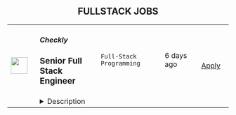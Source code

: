 <div align="center"><h2>FULLSTACK JOBS</h2></div><table><tr>
                <td width="100" height="100" rowspan="2">
                    <img src="https://wwr-pro.s3.amazonaws.com/logos/0118/0549/logo.gif" width="38px" height="auto">
                </td>
                <td width="300">
                    <h5>Checkly</h5>
                    <h3> Senior Full Stack Engineer</h3>
                </td>
                <td width="300">
                    <code>Full-Stack Programming</code>
                </td>
                <td width="200">
                <text>6 days ago</text>
                </td>
                <td width="100" rowspan="2">
                <a href="https://weworkremotely.com/remote-jobs/checkly-senior-full-stack-engineer" align="right" target="_blank">Apply</a>
                </td>
            </tr>
            <tr>
                <td colspan="3">
                <details><summary>Description</summary>
                <img src="https://we-work-remotely.imgix.net/logos/0118/0549/logo.gif?ixlib=rails-4.0.0&w=50&h=50&dpr=2&fit=fill&auto=compress" />

<p>
  <strong>Headquarters:</strong> Berlin, Germany
    <br /><strong>URL:</strong> <a href="https://checklyhq.com">https://checklyhq.com</a>
</p>

<div>
<em><br>(Fully remote, dev-tools, timezones: GMT +/- 3 hours, part time (at least 32h/week) or full time)<br></em><br>
</div><div>
<br>Checkly is looking for a Senior JavaScript / Node.js Engineer. This is a great opportunity to join an early stage company, influence the product roadmap and help us do what we love most: building the #1 monitoring platform for developers. With Checkly, developers can build and run synthetic monitoring that scales. Our goal is to provide a monitoring as code workflow for developers: programmable, fast, and reliable...a world-class developer experience! <a href="https://www.checklyhq.com/customers">Thousands of developers</a> are using Checkly today.</div><ul>
<li>We deploy ~20 times per day to production on average.</li>
<li>We use Vue / Node.js / Postgres / Lambda / ClickHouse.</li>
<li>We're processing ~4000 API and Browser checks per minute now.</li>
<li>We don't do daily sync stand ups. We keep meetings to a minimum.</li>
<li>We work in small teams, with devs, product and design mixed together.</li>
<li>We have almost 1,000 customers challenging us every day.</li>
<li>We have an onboarding plan for every new joiner.</li>
</ul><div>
<br>We care about building a team where people of all backgrounds are encouraged to do their best work. To achieve this we built a <a href="https://blog.checklyhq.com/how-to-build-a-leading-remote-first-company-while-exceeding-company-goals-do-this/">flexible, fully remote and async-first</a> startup environment with <a href="https://www.notion.so/ad474bec3a5d4d17bfbb43ebae3fec9c?pvs=21">inclusive benefits</a>.</div><h1><strong>What you’ll do</strong></h1><div>
<strong>Harden &amp; expand our backend<br></strong><br>
</div><div>Our backend runs on Hapi.js and a collection of custom job runners and Lambda applications distributed around the globe. We ran over 2.5 billion checks already and are ramping up for a lot more.<br><br>
</div><div>You will help us build out new features and expand existing features. We have a TON of exciting stuff lined up (check out our <a href="https://feedback.checklyhq.com/">public roadmap</a>). You’ll work on scaling our current backend platform to meet the demands of our growing business.<br><br>
</div><div><strong><br>Help build &amp; shape our frontend</strong></div><div>
<br>You will also be working together with our frontend team and design lead on our Vue.js based frontend. Projects we have lined up are new dashboards &amp; graphs, a collection of 3rd party integrations, in browser code editors and real time metric feeds. <em>Almost</em> no boring CRUD forms!</div><h1><strong>About you</strong></h1><ul>
<li>You have deep experience in building applications with JavaScript / Node.js in a professional product (SaaS) environment.</li>
<li>You have experience in writing tests for frontend and backend.</li>
<li>You like to work in a growing company with experienced founders.</li>
<li>You know how to communicate with coworkers and customers in spoken and written English.</li>
<li>You have the ability to be autonomous and self-motivated in a remote work environment, while you also enjoy getting to know your colleagues and helping others.</li>
<li>You are quick to pick up on new stuff and enjoy the process of learning new things.</li>
<li>You love making software!</li>
</ul><h1><strong>What we offer</strong></h1><ul>
<li>Transparent salary because your salary shouldn't be dictated by how good a negotiator you are. (more info below)</li>
<li>Become part of a fast-growing, international, and remote team</li>
<li>Stock options</li>
<li>
<a href="https://blog.checklyhq.com/we-scored-10-5-on-gitlabs-12-steps-to-better-remote-test/">Fully remote</a> with flexible work hours. support families: you can pick up your kids without worrying about work</li>
<li>27 days of paid vacation + your local public holidays</li>
<li>Paid sick leave &amp; parental leave</li>
<li>Work with the latest technologies</li>
<li>$1,000 learning &amp; visiting budget</li>
<li>Co-working budget</li>
<li>Modern laptop and equipment</li>
<li>Bi-annual company retreats</li>
<li>Employment &amp; Contractor options</li>
</ul><div>
<br>Find out more <a href="https://www.notion.so/ad474bec3a5d4d17bfbb43ebae3fec9c?pvs=21">here</a>.</div><h1><strong>What we pay</strong></h1><div>Fair, competitive, and transparent pay is very important for us. Therefore we work with a <a href="https://www.notion.so/f3c42feab82b444a9cbf8fed545cb727?pvs=21">standardized salary calculator</a> that includes several factors such as seniority level as well as location.<br><br>
</div><div>For this role of Senior FullStack Engineer, we're looking at a range of €78,750 - €87,500 depending on your experience and performance, for someone located in a similar cost of market as Germany.</div><div><br></div><h1><strong>Apply</strong></h1><div>If this sounds interesting, please apply! Studies by several different sources have shown that on average men will apply for a job if they meet 60% of the application requirements. Women/non-binary people will seek to match a much higher percentage of requirements before applying. If you're not sure you're the right fit, apply anyway and let us know what you bring to the table. We'd love to hear from you!</div><div>
<br>We're all about being transparent and setting clear expectations. That's why we've put together our <a href="https://www.notion.so/54bc05178d3b4118a15effe885f96d1a?pvs=21">hiring playbook</a>. There you'll find a sneak peek of who we are and what you can expect in our hiring process. We recently also open-sourced our <a href="https://www.notion.so/Checkly-s-Employee-Handbook-f262e36a64d641af8588a1c09bc0ff48?pvs=21">employee handbook</a>!<br><br>
</div>

<p><strong>To apply:</strong> <a href="https://weworkremotely.com/remote-jobs/checkly-senior-full-stack-engineer">https://weworkremotely.com/remote-jobs/checkly-senior-full-stack-engineer</a></p>

                </details>
                </td>
            </tr>,<tr>
                <td width="100" height="100" rowspan="2">
                    <img src="https://pbs.twimg.com/profile_images/1263546899153502209/ObHsQoNr_400x400.jpg" width="38px" height="auto">
                </td>
                <td width="300">
                    <h5>Instrumentl</h5>
                    <h3>Senior Full Stack Engineer</h3>
                </td>
                <td width="300">
                    <code></code>
                </td>
                <td width="200">
                <text>0 days ago</text>
                </td>
                <td width="100" rowspan="2">
                <a href="https://jobs.lever.co/Instrumentl/6fa7b6d7-7e64-429a-80ea-4f70469d7584" align="right" target="_blank">Apply</a>
                </td>
            </tr>
            <tr>
                <td colspan="3">
                <details><summary>Description</summary>
                <div class="section page-centered" data-qa="job-description"><div><a href="https://www.instrumentl.com/" class="postings-link">Instrumentl</a>&nbsp;is growing our team! We’re a profitable, YC-backed startup with over 2,700 nonprofit clients, from local homeless shelters to larger organizations like the San Diego Zoo. We are building the future of fundraising automation, helping nonprofits to discover, track and manage grants efficiently through our SaaS platform.</div><div><br></div><div>We are hiring a Senior Full Stack Engineer to help us build the right product for our customers quickly and strategically, while maintaining high code quality and standards. You will work closely with our Head of Engineering and partner with team members across design, product, content, and support functions, providing a best-in-class experience to every user.</div><div><br></div><div>Our small, distributed engineering team builds, scales, and improves our customer experience and in-house tooling from end to end. We’re accountable for the quality and reliability of our product, support, and data stack, and we believe in continuous improvement. As an engineer at Instrumentl, you'll empower your teammates and customers to accelerate social progress and propel innovation.</div><div><br></div><div>The Instrumentl team is fully distributed&nbsp;<b>(read: no office!)</b>. For this position, we are looking for someone who has significant overlap with Pacific Time Zone working hours.</div></div><div class="section page-centered"><div><h3>What You'll Do:</h3><ul class="posting-requirements plain-list"><ul><li>Build, operate, and improve products for all of Instrumentl’s customers, from small, local nonprofits to large organizations.</li><li>Create engaging, responsive interfaces and APIs that make the fundraising process truly enjoyable, driving our customer adoption and retention.</li><li>Contribute high-quality, thoroughly tested code to create trustworthy user interfaces and resilient backend systems.</li><li>Work side-by-side with our product and content teams to improve internal tools and processes, ensuring that our best-in-class product retains its crown.</li><li>Own problems from end to end, managing complexity and engaging directly with stakeholders to develop short-term and long-term solutions.</li><li>Be a strategic partner, thinking through everything from business impact to reliability and operability, to the pixel-perfection of individual customer interactions.</li><li>Uphold Instrumentl’s high standards for product quality and mentor newer team members to do the same.</li></ul></ul></div></div><div class="section page-centered"><div><h3>Who You Are:</h3><ul class="posting-requirements plain-list"><ul><li>Experienced: you’ve been a software engineer for 5+ years - startup experience is a huge plus!</li><li>Generalist: you enjoy working on front end, back end, infrastructure, data pipelines, or billing pipelines as needed.</li><li>Hands-On: you’ve used Ruby on Rails, JavaScript (EmberJS), Heroku, PostgreSQL, Elasticsearch, HTML, and CSS, and you’re open to adopting new tools to get the job done.</li><li>Collaborative: you thrive in an environment involving different functions, stakeholders, and subject matter experts.</li><li>Methodical: you take pride in delivering projects from ideation to completion.</li><li>Hungry: you’re on a mission to make an impact, and motivated by constant learning.</li><li>Results-Driven: you have a history of executing in a fast-paced environment.</li><li>Passionate: You’re excited about Instrumentl’s mission to propel nonprofits into a bigger, brighter future.</li></ul></ul></div></div><div class="section page-centered"><div><h3>Compensation &amp; Benefits:</h3><ul class="posting-requirements plain-list"><ul><li>Competitive salary ($120K-$160K/year) and equity</li><li>Health, dental, and vision insurance</li><li>401k</li><li>Generous PTO policy, including parental leave</li><li>Company laptop + $500 to set up your home workstation</li><li>Work with awesome nonprofits around the US. We partner with incredible organizations doing meaningful work, and you get to help power their success.</li></ul></ul></div></div><!--[2022-11-28] [GOLD-2535] Remove payTransparencyV1 when feature flag is fully removed--><div class="section page-centered" data-qa="closing-description"><div><b>Why Join Instrumentl?</b></div><div>At Instrumentl, we are lucky to kick it everyday with some of the nicest people in the world. No joke, our customers are often on the front lines saving endangered species, restoring watersheds, and educating kids. In helping them take advantage of Instrumentl’s technology, you’re helping them move the world forward.</div><div><br></div><div>You’ll be the 20th member of our small but mighty team, playing a huge role in shaping our culture for the years and teammates to come.</div><div><br></div><div>Instrumentl is evolving rapidly. You’ll always have new challenges and opportunities to grow in your role - you won’t be bored!</div><div><br></div><div><i>At Instrumentl, we pride ourselves on building a diverse team from the ground up. Every role is an opportunity to teach, learn, and create some of your best work - if you’re excited to grow along with us, we encourage you to apply!</i></div></div><div class="section page-centered last-section-apply" data-qa="btn-apply-bottom"><a class="postings-btn template-btn-submit hex-color" data-qa="show-page-apply" href="https://jobs.lever.co/Instrumentl/6fa7b6d7-7e64-429a-80ea-4f70469d7584/apply">Apply for this job</a></div>
                </details>
                </td>
            </tr>,<tr>
                <td width="100" height="100" rowspan="2">
                    <img src="https://pbs.twimg.com/profile_images/1569586501335359494/4rq0Hb99_400x400.jpg" width="38px" height="auto">
                </td>
                <td width="300">
                    <h5>Appwrite</h5>
                    <h3>Full Stack Engineer - Integrations</h3>
                </td>
                <td width="300">
                    <code></code>
                </td>
                <td width="200">
                <text>0 days ago</text>
                </td>
                <td width="100" rowspan="2">
                <a href="https://careers.appwrite.io/full-stack-engineer-integrations" align="right" target="_blank">Apply</a>
                </td>
            </tr>
            <tr>
                <td colspan="3">
                <details><summary>Description</summary>
                
<aside class="mask" style="opacity: 1;"></aside><div class="body" data-columns="1"><div class="article" data-medium-editor-element="" style=";">
<h1>About the job</h1>
<p>Appwrite is looking for a Fullstack Engineer to join the team and help build reliable, performant, and scalable APIs and developer tools. This role will have a focus on our SDKs, integrations and building demo apps. You must demonstrate experience building different kinds of integrations and demo apps, writing blog posts and other forms of educational content for developers. </p>
<p>You should have a good understanding of web technologies, networking concepts, database design and other computer science fundamentals. Experience with back-end languages such as PHP, Node.js, Python, Dart, Go, Deno, or Ruby is an advantage.</p>
</div></div>
<style>
                @media only screen and (max-width: 767px) {
                    #block-1 {
                        padding-top: 25px !important; padding-bottom: 25px !important;
                    }
                }
                </style>

<aside class="mask" style="opacity: 1;"></aside><div class="body" data-columns="1"><div class="article" data-medium-editor-element="" style=";">
<h1>Responsibilities</h1>
<ul>
<li><p>Create demo apps and tutorials to showcase integrations.</p></li>
<li>Create educational content like blog posts, tutorials and articles to compliment the demo apps and examples.</li>
<li>Maintain and improve our SDKs and libraries to ensure an awesome developer experience.</li>
<li>Collaborate with the developer relations team to prioritize integration ideas and identify areas for improvement.</li>
<li>Design and improve new and existing product features.</li>
<li>Contribute to the overall development of our software applications and systems</li>
<li>Engage with developers in the open-source community who use our products and demonstrate new product features and capabilities.</li>
</ul>
<p><br></p>
<h1>Requirements</h1>
<ul>
<li><p>Bachelor's degree in Computer Science or related field, or equivalent practical experience.</p></li>
<li>Experience with Flutter or Web Technologies.</li>
<li>Ability to write highly engaging and interactive blog posts, articles and tutorials.</li>
<li>Experience building and consuming REST or GraphQL APIs.</li>
<li>Ability to learn and adapt to working with multiple programming languages and produce high-quality native code.</li>
<li>Passion for simplicity and a great developer experience.</li>
<li>Passion for open-source, building developer tools, and working with our developer community.</li>
<li>Comfortable working in both monolithic and microservice based architectures.</li>
<li>Strong collaboration skills and ability to work effectively in a team.</li>
<li>Excellent problem-solving skills and attention to detail.</li>
</ul>
<p><br></p>
<h1>Benefits</h1>
<p>🏠&nbsp;<span><b>100% Remote</b></span></p>
<p>Our entire company is distributed, so we take remote work seriously. If you’d rather not work from home, we will cover the cost of a coworking or office space.</p>
<p>📈&nbsp;<span><b>Stock Options</b></span></p>
<p>Get generous stock options for a company that is growing blazing fast and is backed by top VCs&nbsp;</p>
<p>🕰&nbsp;<span><b>Flexible Hours &amp; Days</b></span></p>
<p>We're a remote team working in different time zones, from UTC+06:00 to UTC-06:00. Choose the hours and days that work best for you!</p>
<p>🏥&nbsp;<span><b>Healthcare</b></span></p>
<p>Employees receive generous medical, dental, vision, and life insurance. Full-time contractors will have the cost of healthcare factored into their salary. Our recruiting team can help confirm which applies to you.</p>
<p>❤️&nbsp;<span><b>Github Sponsorship of Your Choice</b></span></p>
<p>We would love to give an annual sponsorship to any GitHub project of your choice!</p>
<p>🎓&nbsp;<span><b>Learning</b></span></p>
<p>Appwrite provides $3,000 USD for employees to attend conferences, take classes, or otherwise further their education.</p>
<p>✈️&nbsp;<span><b>Gatherings</b></span></p>
<p>We typically meet up couple times a year in person for work and fun! What will be our next location? NYC, London, LA, or Barcelona? Help us decide!</p>
<p>🖥&nbsp;<span><b>Top Notch Equipment</b></span></p>
<p>Appwrite will let you choose a new laptop of your choice (up to $3,000 USD) and will reimburse up to $500 USD for office expenses.</p>
<p>🧦&nbsp;<span><b>Unlimited SWAGS</b></span></p>
<p>At Appwrite, we really love Swags. Each new team member gets unlimited credits to grab any official Appwrite Swag that they wish.</p>
<ul></ul>
</div></div>
<style>
                @media only screen and (max-width: 767px) {
                    #block-2 {
                        padding-top: 25px !important; padding-bottom: 25px !important;
                    }
                }
                </style>

                </details>
                </td>
            </tr>,<tr>
                <td width="100" height="100" rowspan="2">
                    <img src="https://pbs.twimg.com/profile_images/1382655628523364355/MWPIbbID_400x400.jpg" width="38px" height="auto">
                </td>
                <td width="300">
                    <h5>CoverGo</h5>
                    <h3>Senior Full Stack Engineer (Fully Remote)</h3>
                </td>
                <td width="300">
                    <code></code>
                </td>
                <td width="200">
                <text>0 days ago</text>
                </td>
                <td width="100" rowspan="2">
                <a href="https://apply.workable.com/covergo/j/1B746C0377" align="right" target="_blank">Apply</a>
                </td>
            </tr>
            <tr>
                <td colspan="3">
                <details><summary>Description</summary>
                <p><strong>Top 3 Reasons To Join Us</strong></p><ul> <li>Competitive Salary</li> <li>100% Remote</li> <li>Working on the latest tech for the Insurtech Market Leader</li> </ul><p><strong>About Us</strong></p><p>At CoverGo, our mission is to empower all insurance companies to make insurance 100% digital and accessible to everyone.</p><ul> <li>We are a leading global no-code insurance platform for health, life, and P&amp;C</li> <li>We’re the winner of the Insurtech of the Year in all of Asia and other awards globally</li> <li>We work with insurance enterprise clients such as AXA, Bupa, MSIG, Dai-ichi, Bank of China Group Insurance, and many more</li> <li>We're an international, diverse team of over 120 people with 30 nationalities and team members working remotely from all over the world</li> <li>We are fully funded and backed by reputable VC funds and strategic institutional investors</li> <li>We have offices in the US, Singapore, Hong Kong, UAE and Vietnam</li> <li>We’ve grown our annualized revenue by over 30x since January 2021</li> <li>We’re constantly working towards making CoverGo a workplace that you love coming to. We deeply believe that bringing together a diversity of thoughts, expressions, and perspectives is key to building the best culture for equally diverse communities all over the world</li> </ul><p><strong>What You Will Do</strong></p><ul> <li>Design, implement and maintain new features and functionalities for the SAAS platform, understanding the requirements of insurance businesses and translating them into scalable and efficient software solutions</li> <li>Work on both the front-end and back-end of the application, demonstrating expertise in various technologies, frameworks, and programming languages</li> <li>Work collaboratively with product, design, engineering teams, and UX designers to understand end-user requirements, use cases, and technical concepts, translating them into a cohesive and effective solution while ensuring a seamless user experience.</li> <li>Optimize the performance of the application to handle large amounts of data and high user traffic, delivering a smooth user experience</li> <li>Participate in code reviews and enforce best coding practices, while also writing and executing unit tests and integration tests to maintain code quality</li> <li>Investigate and promptly fix bugs to maintain the reliability of the platform</li> <li>Ensure security and compliance by following best practices for securing web applications and adhering to relevant regulations in handling sensitive customer data</li> <li>Stay up-to-date with the latest technologies, frameworks, and best practices to ensure we remain competitive and innovative </li> <li>Design the platform with scalability and flexibility in mind, accommodating new features and changes as the number of clients and users grows</li> <li>Provide mentorship to junior developers, aiding in their technical growth and effective contribution to the team's goals</li> </ul><p><strong>What We Need</strong></p><ul> <li>Proven experience 7 years as a Full Stack Engineer, working on complex SAAS applications</li> <li>Strong technical background with proficiency in front-end and back-end technologies, such as JavaScript, Vue, .NET Core, C#, GraphQL, MongoDB, Docker</li> <li>Familiarity with cloud platforms like AWS, Azure, or Google Cloud for building scalable applications</li> <li>Thorough understanding and practical experience with Test-Driven Development (TDD) to ensure robust and well-tested code</li> <li>Experience with unit, integration and function testing using front-end and back-end testing libraries</li> <li>Proficiency in Domain-Driven Design (DDD) principles to create a maintainable and modular architecture that aligns with business domains</li> <li>In-depth knowledge of web security best practices and experience in ensuring compliance with industry regulations</li> <li>Demonstrated experience in performance optimization for high-traffic web applications</li> <li>Experience with container technologies like docker and good understanding of cloud infrastructure and solutions.</li> <li>Experience with agile development methodologies and collaborating with cross-functional teams</li> <li>Excellent problem-solving skills and a proactive approach to troubleshooting and bug fixing</li> <li>Strong communication skills to effectively interact with both technical and non-technical team members with diverse backgrounds</li> <li>A passion for staying updated with the latest trends, technologies, and best practices in software development</li> </ul><p><strong>Why You'll Love Working Here</strong></p><ul> <li>Globally Remote Work Opportunity</li> <li>Local time zone office hours, work by your schedule</li> <li>Paid Time Offs</li> <li>Share Option Plan</li> <li>Company Performance Bonus</li> <li>Company activities &amp; team offsites to exotic locations</li> <li>Training and development plan</li> </ul><p><strong>CoverGo Company </strong><a href="https://www.youtube.com/watch?v=YI0ezLxvFvA" rel="nofollow noreferrer noopener" class="external"><strong>Video</strong></a></p><h3>Requirements: </h3><h3>Benefits: </h3>
                </details>
                </td>
            </tr>,<tr>
                <td width="100" height="100" rowspan="2">
                    <img src="https://pbs.twimg.com/profile_images/1663581815960145923/EiMoGuaS_400x400.jpg" width="38px" height="auto">
                </td>
                <td width="300">
                    <h5>Umbrel</h5>
                    <h3>Software Engineer (Full Stack JS)</h3>
                </td>
                <td width="300">
                    <code></code>
                </td>
                <td width="200">
                <text>0 days ago</text>
                </td>
                <td width="100" rowspan="2">
                <a href="https://umbrel.crew.work/jobs/62595fdfdfd5aa851d95852b" align="right" target="_blank">Apply</a>
                </td>
            </tr>
            <tr>
                <td colspan="3">
                <details><summary>Description</summary>
                <p>Engineers on our team today:</p><ul><li>Work in JavaScript primarily, and dabble in Shell/Python as necessary</li><li>Ship UIs in Vue.js, build APIs in Node.js</li><li>Care deeply about crafting beautiful user interfaces</li><li>Are extremely supportive, especially when teammates are faced with new challenges</li><li>Leave no opportunity to&nbsp;<a href="https://twitter.com/search?q=karen%20getumbrel&amp;src=typed_query" rel="noopener noreferrer" target="_blank">sneak jokes</a>&nbsp;into the source code</li><li>Are left to autonomously figure out solutions to their challenges</li><li>Think hard about every problem and its solution from user’s perspective</li><li>Value clear and frequent communication (we do a lot of reading and writing)</li><li>Enjoy being a generalist and are not tied down to a specific framework or surface area of our codebase</li><li>Are naturally curious and willing to learn something they don’t have experience in</li><li>Feel a great sense of accountability to each other</li><li>Have good judgement of when to ship: perfect is the enemy of good</li><li>Have a fundamental understanding of Linux/Docker/networking</li></ul>
                </details>
                </td>
            </tr></table>